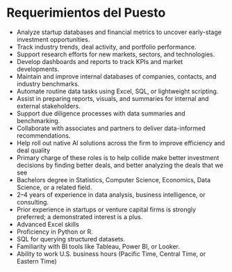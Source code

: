 # Requerimientos del Puesto

- Analyze startup databases and financial metrics to uncover early-stage investment opportunities.
- Track industry trends, deal activity, and portfolio performance.
- Support research efforts for new markets, sectors, and technologies.
- Develop dashboards and reports to track KPIs and market developments.
- Maintain and improve internal databases of companies, contacts, and industry benchmarks.
- Automate routine data tasks using Excel, SQL, or lightweight scripting.
- Assist in preparing reports, visuals, and summaries for internal and external stakeholders.
- Support due diligence processes with data summaries and benchmarking.
- Collaborate with associates and partners to deliver data-informed recommendations.
- Help roll out native AI solutions across the firm to improve efficiency and deal quality
- Primary charge of these roles is to help collide make better investment decisions by finding better deals, and better analyzing the deals that we see
- Bachelors degree in Statistics, Computer Science, Economics, Data Science, or a related field.
- 2–4 years of experience in data analysis, business intelligence, or consulting.
- Prior experience in startups or venture capital firms is strongly preferred; a demonstrated interest is a plus.
- Advanced Excel skills
- Proficiency in Python or R.
- SQL for querying structured datasets.
- Familiarity with BI tools like Tableau, Power BI, or Looker.
- Ability to work U.S. business hours (Pacific Time, Central Time, or Eastern Time)
